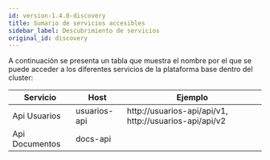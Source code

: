 ```yaml
---
id: version-1.4.0-discovery
title: Sumario de servicios accesibles
sidebar_label: Descubrimiento de servicios
original_id: discovery
---
```


A continuación se presenta un tabla que muestra el nombre por el que se puede acceder a los diferentes servicios de la plataforma base dentro del cluster:

| Servicio      | Host | Ejemplo |
| ----------- | ----------- | ----------- |
| Api Usuarios      | usuarios-api       | http://usuarios-api/api/v1, http://usuarios-api/api/v2 |
| Api Documentos   | docs-api        | |


